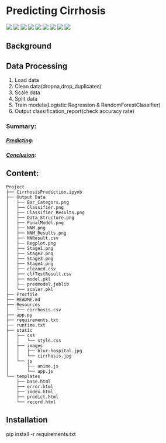 # Predicting Cirrhosis

![](https://img.shields.io/badge/Flask-2.1.3-informational?style=plastic&logo=appveyor)
![](https://img.shields.io/badge/matplotlib-3.6.2-informational?style=plastic&logo=appveyor)
![](https://img.shields.io/badge/numpy-1.23.4-informational?style=plastic&logo=appveyor)
![](https://img.shields.io/badge/pandas-1.5.2-informational?style=plastic&logo=appveyor)
![](https://img.shields.io/badge/pymongo-4.3.3-informational?style=plastic&logo=appveyor)
![](https://img.shields.io/badge/scikit-learn-1.0.1-informational?style=plastic&logo=appveyor)
![](https://img.shields.io/badge/seaborn-0.12.1-informational?style=plastic&logo=appveyor)
![](https://img.shields.io/badge/tensorflow-2.11.0-informational?style=plastic&logo=appveyor)
![](https://img.shields.io/badge/gunicorn-20.0.4-informational?style=plastic&logo=appveyor)


## Background

  

## Data Processing

1. Load data  
2. Clean data(dropna,drop_duplicates)  
3. Scale data  
4. Split data  
5. Train models(Logistic Regression & RandomForestClassifier)  
6. Output classification_report(check accuracy rate)  
   
### Summary:

##### <ins> Predicting</ins>:  


##### <ins>Conclusion</ins>:  




## Content:
```
Project  
├── CirrhosisPrediction.ipynb
├── Output Data
│   ├── Bar_Categors.png
│   ├── Classifier.png
│   ├── Classifier_Results.png
│   ├── Data_Structure.png
│   ├── FinalModel.png
│   ├── NNM.png
│   ├── NNM_Results.png
│   ├── NNResult.csv
│   ├── Regplot.png
│   ├── Stage1.png
│   ├── Stage2.png
│   ├── Stage3.png
│   ├── Stage4.png
│   ├── cleaned.csv
│   ├── clfTestResult.csv
│   ├── model.pkl
│   ├── predmodel.joblib
│   └── scaler.pkl
├── Procfile
├── README.md
├── Resources
│   └── cirrhosis.csv
├── app.py
├── requirements.txt
├── runtime.txt
├── static
│   ├── css
│   │   └── style.css
│   ├── images
│   │   ├── blur-hospital.jpg
│   │   └── cirrhosis.jpg
│   └── js
│       ├── anime.js
│       └── app.js
└── templates
    ├── base.html
    ├── error.html
    ├── index.html
    ├── predict.html
    └── record.html
```

## Installation

pip install -r requirements.txt














 

